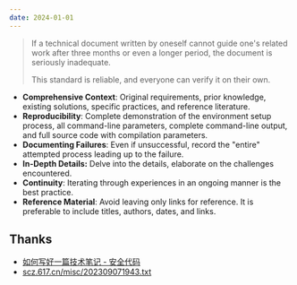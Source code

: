 ```yaml
---
date: 2024-01-01
---
```


> If a technical document written by oneself cannot guide one's related work after three months or even a longer period, the document is seriously inadequate. 
> 
> This standard is reliable, and everyone can verify it on their own.

- **Comprehensive Context**: Original requirements, prior knowledge, existing solutions, specific practices, and reference literature.
- **Reproducibility**: Complete demonstration of the environment setup process, all command-line parameters, complete command-line output, and full source code with compilation parameters.
- **Documenting Failures**: Even if unsuccessful, record the "entire" attempted process leading up to the failure.
- **In-Depth Details:** Delve into the details, elaborate on the challenges encountered.
- **Continuity**: Iterating through experiences in an ongoing manner is the best practice.
- **Reference Material**: Avoid leaving only links for reference. It is preferable to include titles, authors, dates, and links.

## Thanks

- [如何写好一篇技术笔记 - 安全代码](https://www.usmacd.com/cn/how_to_write_technique_note/)
- [scz.617.cn/misc/202309071943.txt](https://scz.617.cn/misc/202309071943.txt)